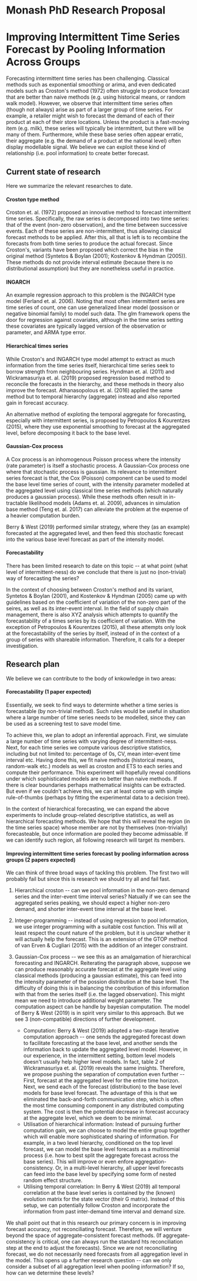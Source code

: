 # Monash PhD Research Proposal

# Improving Intermittent Time Series Forecast by Pooling Information Across Groups

Forecasting intermittent time series has been challenging. Classical methods such as exponential smoothing or arima, and even dedicated models such as Croston's method (1972) often struggle to produce forecast that are  better than naive methods (e.g. using historical means, or random walk model). However, we observe that intermittent time series often (though not always) arise as part of a larger group of time series. For example, a retailer might wish to forecast the demand of each of their product at each of their store locations. Unless the product is a fast-moving item (e.g. milk), these series will typically be intermittent, but there will be many of them. Furthermore, while these base series often appear erratic, their aggregate (e.g. the demand of a product at the national level) often display modellable signal. We believe we can exploit these kind of relationship (i.e. pool information) to create better forecast.

## Current state of research

Here we summarize the relevant researches to date.

#### Croston type method
Croston et. al. (1972) proposed an innovative method to forecast intermittent time series. Specifically, the raw series is decomposed into two time series: that of the event (non-zero observation), and the time between successive events. Each of these series are non-intermittent, thus allowing classical forecast methods to be applied. After this, all that is left is to recombine the forecasts from both time series to produce the actual forecast. Since Croston's, variants have been proposed which correct the bias in the original method (Syntetos & Boylan (2001); Kostenkov & Hyndman (2005)). These methods do not provide interval estimate (because there is no distributional assumption) but they are nonetheless useful in practice.

#### INGARCH
An example regression approach to this problem is the INGARCH type model (Ferland et. al. 2006). Noting that most often intermittent series are time series of count, one can use generalized linear model (possison or negative binomial family) to model such data. The glm framework opens the door for regression against covariates, although in the time series setting these covariates are typically lagged version of the observation or parameter, and ARMA type error.

#### Hierarchical times series
While Croston's and INGARCH type model attempt to extract as much information from the time series itself, hierarchical time series seek to borrow strength from neighbouring series. Hyndman et. al. (2011) and Wickramasuriya et. al. (2019) proposed regression based method to reconcile the forecasts in the hierarchy, and these methods in theory also improve the forecast. Athanasopolous et. al. (2016) applied the same method but to temporal hierarchy (aggregate) instead and also reported gain in forecast accuracy. 

An alternative method of exploting the temporal aggregate for forecasting, especially with intermittent series, is proposed by Petropoulos & Kourentzes (2015), where they use exponential smoothing to forecast at the aggregated level, before decomposing it back to the base level.

#### Gaussian-Cox process
A Cox process is an inhomogenous Poisson process where the intensity (rate parameter) is itself a stochastic process. A Gaussian-Cox process one where that stochastic process is gaussian. Its relevance to intermittent series forecast is that, the Cox (Poisson) component can be used to model the base level time series of count, with the intensity parameter modelled at the aggregated level using classical time series methods (which naturally produces a gaussian process). While these methods often result in in-tractable likelihood models (Adams et. al. 2009), advances in simulation base method (Teng et. al. 2017) can alleviate the problem at the expense of a heavier computation burden. 

Berry & West (2019) performed similar strategy, where they (as an example) forecasted at the aggregated level, and then feed this stochastic forecast into the various base level forecast as part of the intensity model. 

#### Forecastability
There has been limited research to date on this topic -- at what point (what level of intermittent-ness) do we conclude that  there is just no (non-trivial) way of forecasting the series? 

In the context of choosing between Croston's method and its variant, Syntetos & Boylan (2001), and Kostenkov & Hyndman (2005) came up with guidelines based on the coefficient of variation of the non-zero part of the seires, as well as its inter-event interval. In the field of supply chain management, there is also XYZ analysis which attempts to quantify the forecastability of a times series by its coefficient of variation. With the exception of Petropoulos & Kourentzes (2015), all these attempts only look at the forecastability of the series by itself, instead of in the context of a group of series with shareable information. Therefore, it calls for a deeper investigation.


## Research plan
We believe we can contribute to the body of knkowledge in two areas:

#### Forecastability (1 paper expected)
Essentially, we seek to find ways to determinte whether a time series is forecastable (by non-trivial method). Such rules would be useful in situation where a large number of time series needs to be modelled, since they can be used as a screening test to save model time. 

To achieve this, we plan to adopt an inferential approach. First, we simulate a large number of time series with varying degree of intermittent-ness. Next, for each time series we compute various descriptive statistics, including but not limited to: percentage of 0s, CV, mean inter-event time interval etc. Having done this, we fit naive methods (historical means, random-walk etc.) models as well as croston and ETS to each series and compute their performance. This experiment will hopefully reveal conditions under which sophisticated models are no better than naive methods. If there is clear boundaries perhaps mathematical insights can be extracted. But even if we couldn't achieve this, we can at least come up with simple rule-of-thumbs (perhaps by fitting the experimental data to a decision tree).

In the context of hierarchical forecasting, we can expand the above experiments to include group-related descriptive statistics, as well as hierarchical forecasting methods. We hope that this will reveal the region (in the time series space) whose member are not by themselves (non-trivially) forecasteable, but once information are pooled they become admissable. If we can identify such region, all following research will target its members.

#### Improving intermittent time series forecast by pooling information across groups (2 papers expected)
We can think of three broad ways of tackling this problem. The first two will probably fail but since this is research we should try all and fail fast.

1. Hierarchical croston -- can we pool information in the non-zero demand series and the inter-event time interval series? Natually if we can see the aggregated series peaking, we should expect a higher non-zero demand, and shorter inter-event time interval at the base level.

2. Integer-programming -- instead of using regression to pool information, we use integer programming with a suitable cost function. This will at least respect the count nature of the problem, but it is unclear whether it will actually help the forecast. This is an extension of the GTOP method of van Erven & Cugliari (2015) with the addition of an integer constraint.

3. Gaussian-Cox process -- we see this as an amalgamation of hierarchical forecasting and INGARCH. Reiterating the paragraph above, suppose we can produce reasonably accurate forecast at the aggregate level using classical methods (producing a gaussian estimate), this can feed into the intensity parameter of the possion distribution at the base level. The difficulty of doing this is in balancing the contribution of this information with that from the series itself (i.e. the lagged observation). This might mean we need to introduce additional weight parameter. The computation aspect can be handle by bayesian computation. The model of Berry & West (2019) is in spirit very similar to this approach. But we see 3 (non-compatible) directions of further development. 
    + Computation: Berry & West (2019) adopted a two-stage iterative computation approach -- one sends the aggregated forecast down to facilitate forecasting at the base level, and another sends the information back to update the aggregated level model. However, in our experience, in the intermittent setting, bottom level models doesn't usually help higher level models. In fact, table 2 of Wickramasuriya et. al. (2019) reveals the same insights. Therefore, we propose pushing the separation of computation even further -- First, forecast at the aggregated level for the entire time horizon. Next, we send each of the forecast (distribution) to the base level models for base level forecast. The advantage of this is that we eliminated the back-and-forth communication step, which is often the most time consuming component in any distributed computing system. The cost is then the potential decrease in forecast accuracy at the aggregate level, which we deem to be minimal.
    + Utilisation of hierarchical information: Instead of pursuing further computation gain, we can choose to model the entire group together which will enable more sophisticated sharing of information. For example, in a two level hierarchy, conditioned on the top level forecast, we can model the base level forecasts as a multinomial process (i.e. how to best split the aggregate forecast across the base series). This will improve or even enfore aggregation-consistency. Or, in a multi-level hierarchy, all upper level forecasts can feed into the base level by specifying some form of nested random effect structure.
    + Utilising temporal correlation: In Berry & West (2019) all temporal correlation at the base level series is contained by the (known) evolution matrix for the state vector (their G matrix). Instead of this setup, we can potentially follow Croston and incorporate the information from past inter-demand time interval and demand size.

We shall point out that in this research our primary concern is in improving forecast accuracy, not reconciliating forecast. Therefore, we will venture beyond the space of aggregate-consistent forecast methods. (If aggregate-consistency is critical, one can always run the standard hts reconciliation step at the end to adjust the forecasts). Since we are not reconciliating forecast, we do not necessarily need forecasts from all aggregation level in the model. This opens up a further research question -- can we only consider a subset of all aggregation level when pooling information? If so, how can we determine these levels?